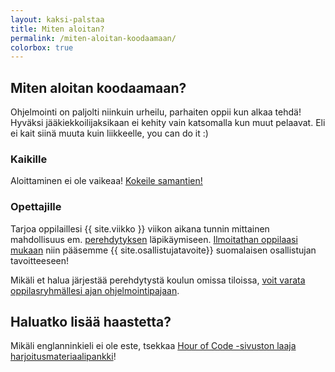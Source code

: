 ```yaml
---
layout: kaksi-palstaa
title: Miten aloitan?
permalink: /miten-aloitan-koodaamaan/
colorbox: true
---
```


## Miten aloitan koodaamaan?

Ohjelmointi on paljolti niinkuin urheilu, parhaiten oppii kun alkaa tehdä! Hyväksi jääkiekkoilijaksikaan ei kehity vain katsomalla kun muut pelaavat. Eli ei kait siinä muuta kuin liikkeelle, you can do it :)

### Kaikille

Aloittaminen ei ole vaikeaa! <a title="Kokeile tästä!" href="http://learn.code.org/hoc/1" class="button-big" target="_blank">Kokeile samantien!</a>

### Opettajille

Tarjoa oppilaillesi {{ site.viikko }} viikon aikana tunnin mittainen mahdollisuus em. <a href="http://learn.code.org/hoc/1" target="_blank">perehdytyksen</a> läpikäymiseen. <a href="/ilmoittaudu-mukaan/">Ilmoitathan oppilaasi mukaan</a> niin pääsemme {{ site.osallistujatavoite}} suomalaisen osallistujan tavoitteeseen!

Mikäli et halua järjestää perehdytystä koulun omissa tiloissa, <a href="/pajat/">voit varata oppilasryhmällesi ajan ohjelmointipajaan</a>.

## Haluatko lisää haastetta?

Mikäli englanninkieli ei ole este, tsekkaa [Hour of Code -sivuston laaja harjoitusmateriaalipankki](http://csedweek.org/learn)!
